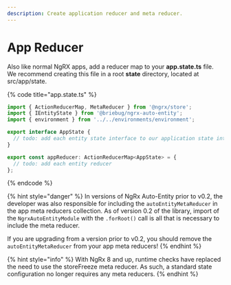 ```yaml
---
description: Create application reducer and meta reducer.
---
```


# App Reducer

Also like normal NgRX apps, add a reducer map to your **app.state.ts** file. We recommend creating this file in a root **state** directory, located at src/app/state.

{% code title="app.state.ts" %}
```typescript
import { ActionReducerMap, MetaReducer } from '@ngrx/store';
import { IEntityState } from '@briebug/ngrx-auto-entity';
import { environment } from '../../environments/environment';

export interface AppState {
  // todo: add each entity state interface to our application state interface
}

export const appReducer: ActionReducerMap<AppState> = {
  // todo: add each entity reducer
};
```
{% endcode %}

{% hint style="danger" %}
In versions of NgRx Auto-Entity prior to v0.2, the developer was also responsible for including the `autoEntityMetaReducer` in the app meta reducers collection. As of version 0.2 of the library, import of the `NgrxAutoEntityModule` with the `.forRoot()` call is all that is necessary to include the meta reducer.

If you are upgrading from a version prior to v0.2, you should remove the `autoEntityMetaReducer` from your app meta reducers!
{% endhint %}

{% hint style="info" %}
With NgRx 8 and up, runtime checks have replaced the need to use the storeFreeze meta reducer. As such, a standard state configuration no longer requires any meta reducers. 
{% endhint %}

